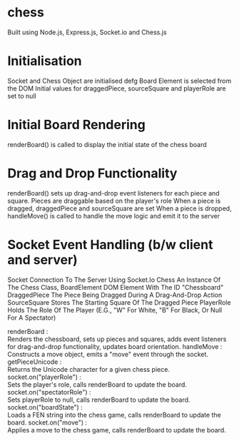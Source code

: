 # chess

Built using Node.js, Express.js, Socket.io and Chess.js

# Initialisation

Socket and Chess Object are initialised
defg
Board Element is selected from the DOM
Initial values for draggedPiece, sourceSquare and playerRole are set to null

# Initial Board Rendering

renderBoard() is called to display the initial state of the chess board

# Drag and Drop Functionality

renderBoard() sets up drag-and-drop event listeners for each piece and square.
Pieces are draggable based on the player's role
When a piece is dragged, draggedPiece and sourceSquare are set
When a piece is dropped, handleMove() is called to handle the move logic and emit it to the server

# Socket Event Handling (b/w client and server)

Socket Connection To The Server Using Socket.Io
Chess An Instance Of The Chess Class,
BoardElement DOM Element With The ID "Chessboard"
DraggedPiece The Piece Being Dragged During A Drag-And-Drop Action
SourceSquare Stores The Starting Square Of The Dragged Piece
PlayerRole Holds The Role Of The Player (E.G., "W" For White, "B" For Black, Or Null For A Spectator)

renderBoard :  
Renders the chessboard, sets up pieces and squares, adds event listeners for drag-and-drop functionality, updates board orientation.
handleMove :  
Constructs a move object, emits a "move" event through the socket.
getPieceUnicode :  
Returns the Unicode character for a given chess piece.
socket.on("playerRole") :  
Sets the player's role, calls renderBoard to update the board.
socket.on("spectatorRole") :  
Sets playerRole to null, calls renderBoard to update the board.
socket.on("boardState") :  
Loads a FEN string into the chess game, calls renderBoard to update the board.
socket.on("move") :  
Applies a move to the chess game, calls renderBoard to update the board.


